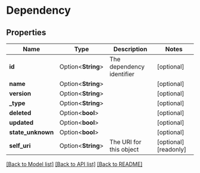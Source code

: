 # Dependency

## Properties

Name | Type | Description | Notes
------------ | ------------- | ------------- | -------------
**id** | Option<**String**> | The dependency identifier | [optional]
**name** | Option<**String**> |  | [optional]
**version** | Option<**String**> |  | [optional]
**_type** | Option<**String**> |  | [optional]
**deleted** | Option<**bool**> |  | [optional]
**updated** | Option<**bool**> |  | [optional]
**state_unknown** | Option<**bool**> |  | [optional]
**self_uri** | Option<**String**> | The URI for this object | [optional][readonly]

[[Back to Model list]](../README.md#documentation-for-models) [[Back to API list]](../README.md#documentation-for-api-endpoints) [[Back to README]](../README.md)


